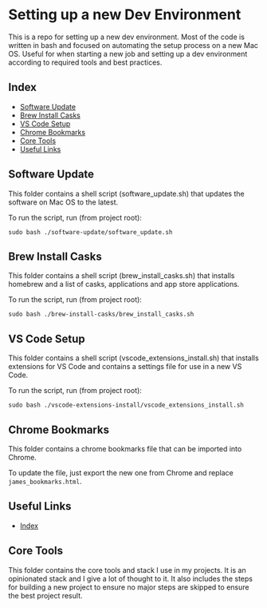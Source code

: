 # Setting up a new Dev Environment

This is a repo for setting up a new dev environment. Most of the code is written in bash and focused on automating the setup process on a new Mac OS. Useful for when starting a new job and setting up a dev environment according to required tools and best practices.

## Index

- [Software Update](#software-update)
- [Brew Install Casks](#brew-install-casks)
- [VS Code Setup](#vs-code-setup)
- [Chrome Bookmarks](#chrome-bookmarks)
- [Core Tools](#core-tools)
- [Useful Links](#useful-links)

## Software Update

This folder contains a shell script (software_update.sh) that updates the software on Mac OS to the latest.

To run the script, run (from project root):

```
sudo bash ./software-update/software_update.sh
```

## Brew Install Casks

This folder contains a shell script (brew_install_casks.sh) that installs homebrew and a list of casks, applications and app store applications.

To run the script, run (from project root):

```
sudo bash ./brew-install-casks/brew_install_casks.sh
```

## VS Code Setup

This folder contains a shell script (vscode_extensions_install.sh) that installs extensions for VS Code and contains a settings file for use in a new VS Code.

To run the script, run (from project root):

```
sudo bash ./vscode-extensions-install/vscode_extensions_install.sh
```

## Chrome Bookmarks

This folder contains a chrome bookmarks file that can be imported into Chrome.

To update the file, just export the new one from Chrome and replace `james_bookmarks.html`.

## Useful Links

- [Index](#index)

## Core Tools

This folder contains the core tools and stack I use in my projects. It is an opinionated stack and I give a lot of thought to it. It also includes the steps for building a new project to ensure no major steps are skipped to ensure the best project result.
